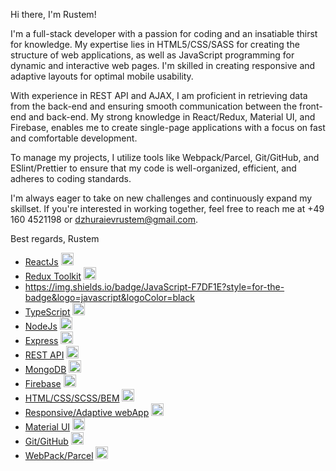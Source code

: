 Hi there, I'm Rustem!

I'm a full-stack developer with a passion for coding and an insatiable thirst for knowledge. My expertise lies in HTML5/CSS/SASS for creating the structure of web applications, as well as JavaScript programming for dynamic and interactive web pages. I'm skilled in creating responsive and adaptive layouts for optimal mobile usability.

With experience in REST API and AJAX, I am proficient in retrieving data from the back-end and ensuring smooth communication between the front-end and back-end. My strong knowledge in React/Redux, Material UI, and Firebase, enables me to create single-page applications with a focus on fast and comfortable development.

To manage my projects, I utilize tools like Webpack/Parcel, Git/GitHub, and ESlint/Prettier to ensure that my code is well-organized, efficient, and adheres to coding standards.

I'm always eager to take on new challenges and continuously expand my skillset. If you're interested in working together, feel free to reach me at +49 160 4521198 or dzhuraievrustem@gmail.com.

Best regards,
Rustem


- [ReactJs](https://reactjs.org/) <img src="https://cdn.svgporn.com/logos/react.svg" alt="React logo" width="20" height="20" />
- [Redux Toolkit](https://redux-toolkit.js.org/) <img src="https://cdn.svgporn.com/logos/redux.svg" alt="Redux logo" width="20" height="20" />
- https://img.shields.io/badge/JavaScript-F7DF1E?style=for-the-badge&logo=javascript&logoColor=black
- [TypeScript](https://www.typescriptlang.org/) <img src="https://cdn.svgporn.com/logos/typescript-icon.svg" alt="TypeScript logo" width="20" height="20" />
- [NodeJs](https://nodejs.org/) <img src="https://cdn.svgporn.com/logos/nodejs-icon.svg" alt="Node.js logo" width="20" height="20" />
- [Express](https://expressjs.com/) <img src="https://cdn.svgporn.com/logos/express.svg" alt="Express logo" width="20" height="20" />
- [REST API](https://restfulapi.net/) <img src="https://cdn.svgporn.com/logos/restful-api.svg" alt="REST API logo" width="20" height="20" />
- [MongoDB](https://www.mongodb.com/) <img src="https://cdn.svgporn.com/logos/mongodb.svg" alt="MongoDB logo" width="20" height="20" />
- [Firebase](https://firebase.google.com/) <img src="https://cdn.svgporn.com/logos/firebase.svg" alt="Firebase logo" width="20" height="20" />
- [HTML/CSS/SCSS/BEM](https://sass-lang.com/) <img src="https://cdn.svgporn.com/logos/sass.svg" alt="Sass logo" width="20" height="20" />
- [Responsive/Adaptive webApp](https://www.w3schools.com/css/css_rwd_intro.asp) <img src="https://cdn.svgporn.com/logos/responsive-web-design.svg" alt="Responsive Web Design logo" width="20" height="20" />
- [Material UI](https://mui.com/) <img src="https://cdn.svgporn.com/logos/material-ui.svg" alt="Material UI logo" width="20" height="20" />
- [Git/GitHub](https://github.com/) <img src="https://cdn.svgporn.com/logos/github-octocat.svg" alt="GitHub logo" width="20" height="20" />
- [WebPack/Parcel](https://webpack.js.org/) <img src="https://cdn.svgporn.com/logos/webpack.svg" alt="Webpack logo" width="20" height="20" />

